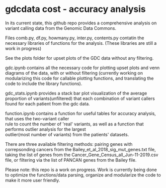 # gdcdata cost - accuracy analysis  
In its current state, this github repo provides a comprehensive analysis on variant calling
data from the Genomic Data Commons.    
  
Files comb.py, df.py, howmany.py, inter.py, contents.py contatin the necessary libraries of 
functions for the analysis. (These libraries are still a work in progress)

See the plots folder for upset plots of the GDC data without any filtering. 

gdc.ipynb contains all the necessary code for plotting upset plots and venn diagrams of the 
data, with or without filtering (currently working on modularizing this code for callable
plotting functions, and translating the code to include the library functions).   

gdc_stats.ipynb provides a stack bar plot visualization of the average proportion of variants(unfiltered)
that each combination of variant callers found for each patient from the gdc data. 

function.ipynb contains a function for useful tables for accuracy analysis, that uses the two-variant caller   
rule to count the number of 'real' variants, as well as a function that performs outlier analysis for the largest   
outlier(most number of variants) from the patients' datasets. 


There are three available filtering methods: pairing genes with correpsonding cancers from the Bailey_et_al_2018_sig_mut_genes.txt
file, taking the list of genes from the Cancer_Gene_Census_all_Jun-11-2019.csv file, or filtering via the list of PANCAN 
genes from the Bailey file. 

Please note: this repo is a work on progress. Work is currently being done to optimize the functions/data parsing, organize
and modularize the code to make it more user friendly. 

